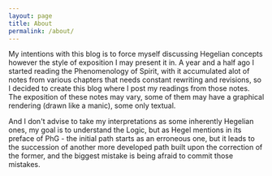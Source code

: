 ```yaml
---
layout: page
title: About
permalink: /about/
---
```

My intentions with this blog is to force myself discussing Hegelian concepts however the style of exposition I may present it in.
A year and a half ago I started reading the Phenomenology of Spirit, with it accumulated alot of notes from various chapters 
that needs constant rewriting and revisions, so I decided to create this blog where I post my readings from those notes.
The exposition of these notes may vary, some of them may have a graphical rendering (drawn like a manic), some only textual.

And I don't advise to take my interpretations as some inherently Hegelian ones, my goal is to understand the Logic, but as 
Hegel mentions in its preface of PhG - the initial path starts as an erroneous one, but it leads to the succession of another more 
developed path built upon the correction of the former, and the biggest mistake is being afraid to commit those mistakes.

